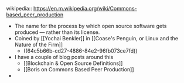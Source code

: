 wikipedia:: https://en.m.wikipedia.org/wiki/Commons-based_peer_production

- The name for the process by which open source software gets produced — rather than its license.
- Coined by [[Yochai Benkler]] in [[Coase's Penguin, or Linux and the Nature of the Firm]]
	- ((64c5b66b-cd27-4886-84e2-96fb073ce7fd))
- I have a couple of blog posts around this
	- [[Blockchain & Open Source Definitions]]
	- [[Boris on Commons Based Peer Production]]
-